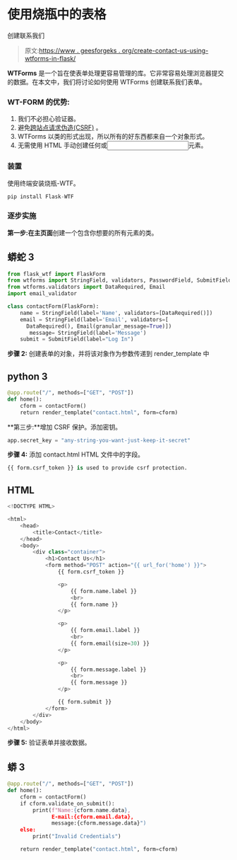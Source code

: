 # 使用烧瓶中的表格

创建联系我们

> 原文:[https://www . geesforgeks . org/create-contact-us-using-wtforms-in-flask/](https://www.geeksforgeeks.org/create-contact-us-using-wtforms-in-flask/)

**WTForms** 是一个旨在使表单处理更容易管理的库。它非常容易处理浏览器提交的数据。在本文中，我们将讨论如何使用 WTForms 创建联系我们表单。

### **WT-FORM 的优势:**

1.  我们不必担心验证器。
2.  避免[跨站点请求伪造(CSRF)](https://en.wikipedia.org/wiki/Cross-site_request_forgery) 。
3.  WTForms 以类的形式出现，所以所有的好东西都来自一个对象形式。
4.  无需使用 HTML 手动创建任何<label>或<input>元素。</label>

### 装置

使用终端安装烧瓶-WTF。

```py
pip install Flask-WTF
```

### 逐步实施

**第一步:**在**主页面**创建一个包含你想要的所有元素的类。

## 蟒蛇 3

```py
from flask_wtf import FlaskForm
from wtforms import StringField, validators, PasswordField, SubmitField
from wtforms.validators import DataRequired, Email
import email_validator

class contactForm(FlaskForm):
    name = StringField(label='Name', validators=[DataRequired()])
    email = StringField(label='Email', validators=[
      DataRequired(), Email(granular_message=True)])
       message= StringField(label='Message')
    submit = SubmitField(label="Log In")
```

**步骤 2:** 创建表单的对象，并将该对象作为参数传递到 render_template 中

## python 3

```py
@app.route("/", methods=["GET", "POST"])
def home():
    cform = contactForm()
    return render_template("contact.html", form=cform)
```

**第三步:**增加 CSRF 保护。添加密钥。

```py
app.secret_key = "any-string-you-want-just-keep-it-secret"
```

**步骤 4:** 添加 contact.html HTML 文件中的字段。

```py
{{ form.csrf_token }} is used to provide csrf protection.
```

## HTML

```py
<!DOCTYPE HTML>

<html>
    <head>
        <title>Contact</title>
    </head>
    <body>
        <div class="container">
            <h1>Contact Us</h1>
            <form method="POST" action="{{ url_for('home') }}">
                {{ form.csrf_token }}

                <p>
                    {{ form.name.label }} 
                    <br>
                    {{ form.name }}
                </p>

                <p>
                    {{ form.email.label }} 
                    <br>
                    {{ form.email(size=30) }}
                </p>

                <p>
                    {{ form.message.label }} 
                    <br>
                    {{ form.message }}
                </p>

                {{ form.submit }}
            </form>
        </div>
    </body>
</html>
```

**步骤 5:** 验证表单并接收数据。

## 蟒 3

```py
@app.route("/", methods=["GET", "POST"])
def home():
    cform = contactForm()
    if cform.validate_on_submit():
        print(f"Name:{cform.name.data}, 
              E-mail:{cform.email.data}, 
              message:{cform.message.data}")
    else:
        print("Invalid Credentials")

    return render_template("contact.html", form=cform)
```